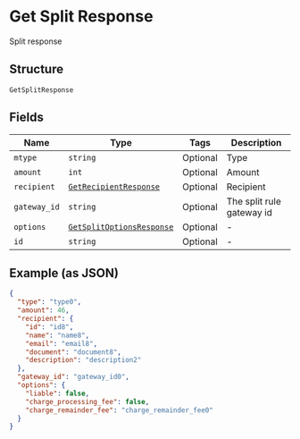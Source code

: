 
# Get Split Response

Split response

## Structure

`GetSplitResponse`

## Fields

| Name | Type | Tags | Description |
|  --- | --- | --- | --- |
| `mtype` | `string` | Optional | Type |
| `amount` | `int` | Optional | Amount |
| `recipient` | [`GetRecipientResponse`](../../doc/models/get-recipient-response.md) | Optional | Recipient |
| `gateway_id` | `string` | Optional | The split rule gateway id |
| `options` | [`GetSplitOptionsResponse`](../../doc/models/get-split-options-response.md) | Optional | - |
| `id` | `string` | Optional | - |

## Example (as JSON)

```json
{
  "type": "type0",
  "amount": 46,
  "recipient": {
    "id": "id8",
    "name": "name8",
    "email": "email8",
    "document": "document8",
    "description": "description2"
  },
  "gateway_id": "gateway_id0",
  "options": {
    "liable": false,
    "charge_processing_fee": false,
    "charge_remainder_fee": "charge_remainder_fee0"
  }
}
```

